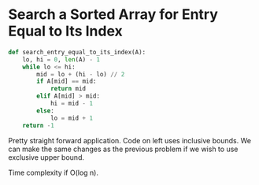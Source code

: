 # Search a Sorted Array for Entry Equal to Its Index

```py
def search_entry_equal_to_its_index(A):
    lo, hi = 0, len(A) - 1
    while lo <= hi:
        mid = lo + (hi - lo) // 2
        if A[mid] == mid:
            return mid
        elif A[mid] > mid:
            hi = mid - 1
        else:
            lo = mid + 1
    return -1

```



Pretty straight forward application. Code on left uses inclusive bounds. We can make the same changes as the previous problem if we wish to use exclusive upper bound. 

Time complexity if O\(log n\). 

